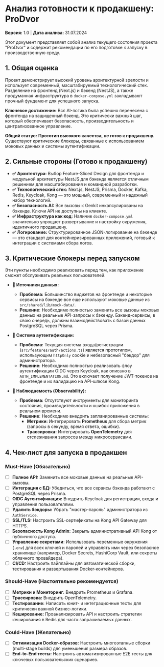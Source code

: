 # Анализ готовности к продакшену: ProDvor

**Версия:** 1.0 | **Дата анализа:** 31.07.2024

Этот документ представляет собой анализ текущего состояния проекта "ProDvor" и содержит рекомендации по его подготовке к запуску в производственную среду.

## 1. Общая оценка

Проект демонстрирует высокий уровень архитектурной зрелости и использует современный, масштабируемый технологический стек. Разделение на фронтенд (Next.js) и бэкенд (NestJS), а также продуманная инфраструктура в `docker-compose.yml` закладывают прочный фундамент для успешного запуска.

**Ключевое достижение:** Вся AI-логика была успешно перенесена с фронтенда на защищенный бэкенд. Это критически важный шаг, который обеспечивает безопасность, производительность и централизованное управление.

**Общий статус:** **Прототип высокого качества, не готов к продакшену.** Существуют критические блокеры, связанные с использованием моковых данных и системы аутентификации.

## 2. Сильные стороны (Готово к продакшену)

*   **✅ Архитектура:** Выбор Feature-Sliced Design для фронтенда и модульной архитектуры NestJS для бэкенда является отличным решением для масштабирования и командной разработки.
*   **✅ Технологический стек:** Next.js, NestJS, Prisma, Docker, Kafka, Redis, Keycloak, Kong — это мощный, современный и надежный набор технологий.
*   **✅ Безопасность AI:** Все вызовы к Genkit инкапсулированы на бэкенде. Ключи API не доступны на клиенте.
*   **✅ Инфраструктура как код:** Наличие `docker-compose.yml` значительно упрощает развертывание и настройку окружения, идентичного продакшену.
*   **✅ Логирование:** Структурированное JSON-логирование на бэкенде — это стандарт для контейнеризированных приложений, готовый к интеграции с системами сбора логов.

## 3. Критические блокеры перед запуском

Эти пункты необходимо реализовать перед тем, как приложение сможет обслуживать реальных пользователей.

*   **🛑 Источники данных:**
    *   **Проблема:** Большинство виджетов на фронтенде и некоторые сервисы на бэкенде все еще используют моковые данные из `src/shared/lib/mock-data/`.
    *   **Решение:** Необходимо полностью заменить все вызовы моковых данных на реальные API-запросы к бэкенду. Бэкенд-сервисы, в свою очередь, должны взаимодействовать с базой данных PostgreSQL через Prisma.

*   **🛑 Система аутентификации:**
    *   **Проблема:** Текущая система входа/регистрации (`src/features/auth/actions.ts`) является прототипом, использующим `httpOnly` cookie и небезопасный "бэкдор" для администратора.
    *   **Решение:** Необходимо полностью реализовать флоу аутентификации OIDC через Keycloak, как описано в `AUTH_IMPLEMENTATION.md`. Это включает получение JWT-токенов на фронтенде и их валидацию на API-шлюзе Kong.

*   **🛑 Наблюдаемость (Observability):**
    *   **Проблема:** Отсутствуют инструменты для мониторинга состояния, производительности и ошибок приложения в реальном времени.
    *   **Решение:** Необходимо внедрить запланированные системы:
        *   **Метрики:** Интегрировать **Prometheus** для сбора метрик (запросы в секунду, время ответа, ошибки).
        *   **Трассировка:** Интегрировать **OpenTelemetry** для отслеживания запросов между микросервисами.

## 4. Чек-лист для запуска в продакшен

### Must-Have (Обязательно)
- [ ] **Полное API:** Заменить все моковые данные на реальные API-вызовы.
- [ ] **Интеграция с БД:** Убедиться, что все сервисы бэкенда работают с PostgreSQL через Prisma.
- [ ] **OIDC Аутентификация:** Внедрить Keycloak для регистрации, входа и управления пользователями.
- [ ] **Удалить бэкдоры:** Убрать "мастер-пароль" администратора из `AuthService`.
- [ ] **SSL/TLS:** Настроить SSL-сертификаты на Kong API Gateway для HTTPS.
- [ ] **Безопасность Kong Admin:** Закрыть административный API Kong от публичного доступа.
- [ ] **Управление секретами:** Использовать переменные окружения (`.env`) для всех ключей и паролей и управлять ими через безопасное хранилище (например, Docker Secrets, HashiCorp Vault, или секреты облачного провайдера).
- [ ] **CI/CD:** Настроить пайплайны для автоматической сборки, тестирования и развертывания Docker-контейнеров.

### Should-Have (Настоятельно рекомендуется)
- [ ] **Метрики и Мониторинг:** Внедрить Prometheus и Grafana.
- [ ] **Трассировка:** Внедрить OpenTelemetry.
- [ ] **Тестирование:** Написать юнит- и интеграционные тесты для критически важной бизнес-логики.
- [ ] **Кеширование:** Проанализировать API и настроить стратегии кеширования в Redis для часто запрашиваемых данных.

### Could-Have (Желательно)
- [ ] **Оптимизация Docker-образов:** Настроить многоэтапные сборки (multi-stage builds) для уменьшения размера образов.
- [ ] **End-to-End тесты:** Настроить автоматизированные E2E тесты для ключевых пользовательских сценариев.
